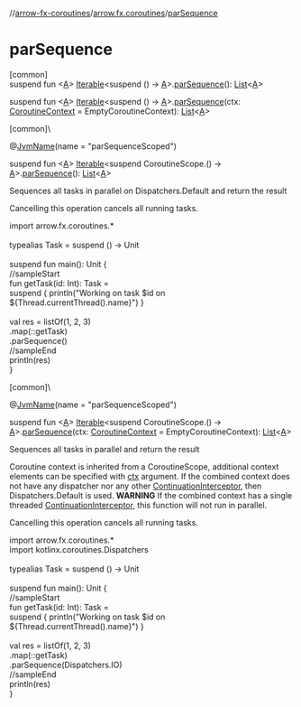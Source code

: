 //[arrow-fx-coroutines](../../index.md)/[arrow.fx.coroutines](index.md)/[parSequence](par-sequence.md)

# parSequence

[common]\
suspend fun &lt;[A](par-sequence.md)&gt; [Iterable](https://kotlinlang.org/api/latest/jvm/stdlib/kotlin.collections/-iterable/index.html)&lt;suspend () -&gt; [A](par-sequence.md)&gt;.[parSequence](par-sequence.md)(): [List](https://kotlinlang.org/api/latest/jvm/stdlib/kotlin.collections/-list/index.html)&lt;[A](par-sequence.md)&gt;

suspend fun &lt;[A](par-sequence.md)&gt; [Iterable](https://kotlinlang.org/api/latest/jvm/stdlib/kotlin.collections/-iterable/index.html)&lt;suspend () -&gt; [A](par-sequence.md)&gt;.[parSequence](par-sequence.md)(ctx: [CoroutineContext](https://kotlinlang.org/api/latest/jvm/stdlib/kotlin.coroutines/-coroutine-context/index.html) = EmptyCoroutineContext): [List](https://kotlinlang.org/api/latest/jvm/stdlib/kotlin.collections/-list/index.html)&lt;[A](par-sequence.md)&gt;

[common]\

@[JvmName](https://kotlinlang.org/api/latest/jvm/stdlib/kotlin.jvm/-jvm-name/index.html)(name = "parSequenceScoped")

suspend fun &lt;[A](par-sequence.md)&gt; [Iterable](https://kotlinlang.org/api/latest/jvm/stdlib/kotlin.collections/-iterable/index.html)&lt;suspend CoroutineScope.() -&gt; [A](par-sequence.md)&gt;.[parSequence](par-sequence.md)(): [List](https://kotlinlang.org/api/latest/jvm/stdlib/kotlin.collections/-list/index.html)&lt;[A](par-sequence.md)&gt;

Sequences all tasks in parallel on Dispatchers.Default and return the result

Cancelling this operation cancels all running tasks.

import arrow.fx.coroutines.*\
\
typealias Task = suspend () -&gt; Unit\
\
suspend fun main(): Unit {\
  //sampleStart\
  fun getTask(id: Int): Task =\
    suspend { println("Working on task $id on ${Thread.currentThread().name}") }\
\
  val res = listOf(1, 2, 3)\
    .map(::getTask)\
    .parSequence()\
  //sampleEnd\
  println(res)\
}<!--- KNIT example-partraverse-01.kt -->

[common]\

@[JvmName](https://kotlinlang.org/api/latest/jvm/stdlib/kotlin.jvm/-jvm-name/index.html)(name = "parSequenceScoped")

suspend fun &lt;[A](par-sequence.md)&gt; [Iterable](https://kotlinlang.org/api/latest/jvm/stdlib/kotlin.collections/-iterable/index.html)&lt;suspend CoroutineScope.() -&gt; [A](par-sequence.md)&gt;.[parSequence](par-sequence.md)(ctx: [CoroutineContext](https://kotlinlang.org/api/latest/jvm/stdlib/kotlin.coroutines/-coroutine-context/index.html) = EmptyCoroutineContext): [List](https://kotlinlang.org/api/latest/jvm/stdlib/kotlin.collections/-list/index.html)&lt;[A](par-sequence.md)&gt;

Sequences all tasks in parallel and return the result

Coroutine context is inherited from a CoroutineScope, additional context elements can be specified with [ctx](par-sequence.md) argument. If the combined context does not have any dispatcher nor any other [ContinuationInterceptor](https://kotlinlang.org/api/latest/jvm/stdlib/kotlin.coroutines/-continuation-interceptor/index.html), then Dispatchers.Default is used. **WARNING** If the combined context has a single threaded [ContinuationInterceptor](https://kotlinlang.org/api/latest/jvm/stdlib/kotlin.coroutines/-continuation-interceptor/index.html), this function will not run in parallel.

Cancelling this operation cancels all running tasks.

import arrow.fx.coroutines.*\
import kotlinx.coroutines.Dispatchers\
\
typealias Task = suspend () -&gt; Unit\
\
suspend fun main(): Unit {\
  //sampleStart\
  fun getTask(id: Int): Task =\
    suspend { println("Working on task $id on ${Thread.currentThread().name}") }\
\
  val res = listOf(1, 2, 3)\
    .map(::getTask)\
    .parSequence(Dispatchers.IO)\
  //sampleEnd\
  println(res)\
}<!--- KNIT example-partraverse-02.kt -->
